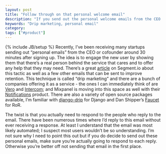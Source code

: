 ```yaml
---
layout: post
title: "Follow through on that personal welcome email"
description: "If you send out the personal welcome emails from the CEO to every user that signs up, make sure you're responding to the replies."
keywords: "Drip marketing, personal email"
category:
tags: ["#product"]
---
```

{% include JB/setup %}
Recently, I’ve been receiving many startups sending out “personal emails” from the CEO or cofounder around 30 minutes after signing up. The idea is to engage the new user by showing them that there’s a real person behind the service that cares and to offer any help that they may need. There’s a great <a href="https://segment.io/academy/email-is-the-easiest-way-to-improve-retention" target="_blank">article</a> on Segment.io about this tactic as well as a few other emails that can be sent to improve retention. This technique is called “drip marketing” and there are a bunch of companies offering it as a service - the ones I can immediately think of are <a href="http://www.getvero.com/" target="_blank">Vero</a> and <a href="http://intercom.io" target="_blank">Intercom</a>; and Mixpanel is moving into this space as well with their <a href="https://mixpanel.com/notifications/" target="_blank">Notifications</a> product. There are also a variety of open source packages available, I’m familiar with <a href="https://django-drip.readthedocs.org/en/latest/" target="_blank">django-drip</a> for Django and Dan Shipper’s <a href="https://github.com/dshipper/Faucet" target="_blank">Faucet</a> for RoR.

The twist is that you actually need to respond to the people who reply to the email. There have been numerous times where I’d reply to this email without ever receiving a response. At least I understand that the email was most likely automated; I suspect most users wouldn’t be so understanding. I’m not sure why I need to point this out but if you do decide to send out these personal emails, make sure you’re actually going to respond to each reply. Otherwise you’re better off not sending that email in the first place.